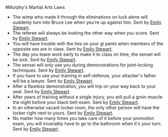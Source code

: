 #Murphy's Martial Arts Laws
* The wimp who made it through the eliminations on luck alone will suddenly turn into Bruce Lee when you're up against him. Sent by [Emily Stewart](mailto:bs13_ets@hotmail.com).
* The referee will always be looking the other way when you score. Sent by [Emily Stewart](mailto:bs13_ets@hotmail.com).
* You will have trouble with the ties on your gi pants when members of the opposite sex are in class. Sent by [Emily Stewart](mailto:bs13_ets@hotmail.com).
* The day you leave work early to make it to class on time, the sensei will be sick. Sent by [Emily Stewart](mailto:bs13_ets@hotmail.com).
* The sensei will only use you during demonstrations for joint-locking techniques. Sent by [Emily Stewart](mailto:bs13_ets@hotmail.com).
* If you have to use your training in self-defense, your attacker's father will be a lawyer. Sent by [Emily Stewart](mailto:bs13_ets@hotmail.com).
* After a flawless demonstration, you will trip on your way back to your seat. Sent by [Emily Stewart](mailto:bs13_ets@hotmail.com).
* After years of training without a single injury, you will pull a groin muscle the night before your black belt exam. Sent by [Emily Stewart](mailto:bs13_ets@hotmail.com).
* In an otherwise vacant locker room, the only other person will have the locker right next to yours. Sent by [Emily Stewart](mailto:bs13_ets@hotmail.com).
* No matter how many times you take care of it before your promotion exam, you will invariably have to go to the bathroom when it's your turn. Sent by [Emily Stewart](mailto:bs13_ets@hotmail.com).